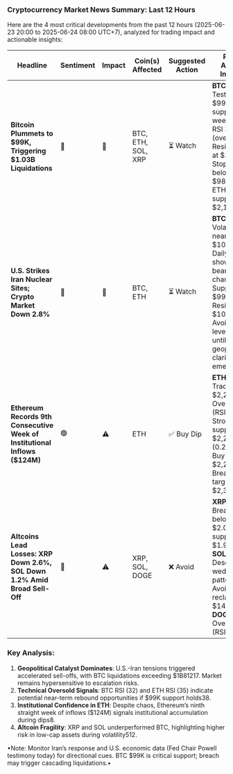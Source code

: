 ### Cryptocurrency Market News Summary: Last 12 Hours  
Here are the 4 most critical developments from the past 12 hours (2025-06-23 20:00 to 2025-06-24 08:00 UTC+7), analyzed for trading impact and actionable insights:  

| Headline                                                                                              | Sentiment | Impact | Coin(s) Affected | Suggested Action | Price Action Insight                                                                                                                                 |
|-------------------------------------------------------------------------------------------------------|-----------|--------|------------------|------------------|------------------------------------------------------------------------------------------------------------------------------------------------------|
| **Bitcoin Plummets to $99K, Triggering $1.03B Liquidations**                                          | 🔴        | 🚨     | BTC, ETH, SOL, XRP | ⏳ Watch         | **BTC**: Testing $99K support (6-week low). RSI 32 (oversold). Resistance at $103K. Stop-loss below $98.5K. ETH support at $2,150.                 |
| **U.S. Strikes Iran Nuclear Sites; Crypto Market Down 2.8%**                                          | 🔴        | 🚨     | BTC, ETH          | ⏳ Watch         | **BTC**: Volatile near $101K. Daily chart shows bearish channel. Support: $99K. Resistance: $105K. Avoid leverage until geopolitical clarity emerges. |
| **Ethereum Records 9th Consecutive Week of Institutional Inflows ($124M)**                            | 🟢        | ⚠️     | ETH               | ✅ Buy Dip       | **ETH**: Trading at $2,244. Oversold (RSI 35). Strong support at $2,205 (0.236 Fib). Buy near $2,200. Breakout target: $2,380.                      |
| **Altcoins Lead Losses: XRP Down 2.6%, SOL Down 1.2% Amid Broad Sell-Off**                           | 🔴        | ⚠️     | XRP, SOL, DOGE    | ❌ Avoid         | **XRP**: Breakdown below $2.02. Next support $1.95. **SOL**: Descending wedge pattern. Avoid until reclaims $140. **DOGE**: Oversold (RSI 32).      |

### Key Analysis:  
1. **Geopolitical Catalyst Dominates**: U.S.-Iran tensions triggered accelerated sell-offs, with BTC liquidations exceeding $1B81217. Market remains hypersensitive to escalation risks.  
2. **Technical Oversold Signals**: BTC RSI (32) and ETH RSI (35) indicate potential near-term rebound opportunities if $99K support holds38.  
3. **Institutional Confidence in ETH**: Despite chaos, Ethereum’s ninth straight week of inflows ($124M) signals institutional accumulation during dips8.  
4. **Altcoin Fragility**: XRP and SOL underperformed BTC, highlighting higher risk in low-cap assets during volatility512.  

•Note: Monitor Iran’s response and U.S. economic data (Fed Chair Powell testimony today) for directional cues. BTC $99K is critical support; breach may trigger cascading liquidations.•